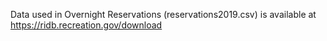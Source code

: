 Data used in Overnight Reservations (reservations2019.csv) is available at https://ridb.recreation.gov/download
